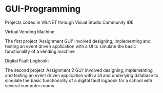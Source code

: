 # GUI-Programming
Projects coded in VB.NET through Visual Studio Community IDE


Virtual Vending Machine:

The first project 'Assignment GUI' involved designing, implementing and testing an event driven
application with a UI to simulate the basic functionality of a vending 
machine


Digital Fault Logbook:

The second project 'Assignment 2 GUI' involved designing, implementing and testing an event driven
application with a UI and underlying database to simulate the basic functionality 
of a digital fault logbook for a school with several computer rooms
 
